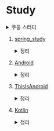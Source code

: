 # Study
<details>
    <summary>쿠둥 스터디</summary>

- https://gold-citron-b93.notion.site/81f45e342f154e8588af5fd3766f2aca
</details>

1. [spring_study](/spring_study)<br>
    <details>
    <summary>정리</summary>

    - https://gold-citron-b93.notion.site/fa12d667ad5649ea8748a2b4d4454704
    </details>
    
2. [Android](/Android)<br>
    <details>
    <summary>정리</summary>

    - https://gold-citron-b93.notion.site/mvvm-00cbf45f992c41c9b284d97a6eedd727
    </details>

3. [ThisIsAndroid](/ThisisAndroid)<br>
    <details>
    <summary>정리</summary>

    - https://gold-citron-b93.notion.site/3d41538acaa94ce18a61bde4d1702b45
    </details>

4. [Kotlin](/Kotlin)<br>
    <details>
    <summary>정리</summary>

    - https://gold-citron-b93.notion.site/f557f0d7a5554ffea993cf39788ff51c
    </details>